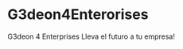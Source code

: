 # G3deon4Enterorises
G3deon 4 Enterprises                                              Lleva el futuro a tu empresa!
